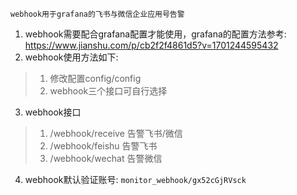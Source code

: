 
`webhook用于grafana的飞书与微信企业应用号告警`

1. webhook需要配合grafana配置才能使用，grafana的配置方法参考: https://www.jianshu.com/p/cb2f2f4861d5?v=1701244595432
2. webhook使用方法如下:
>1. 修改配置config/config
>2. webhook三个接口可自行选择
3. webhook接口
>1. /webhook/receive       告警飞书/微信
>2. /webhook/feishu        告警飞书
>3. /webhook/wechat        告警微信
4. webhook默认验证账号: `monitor_webhook/gx52cGjRVsck`

